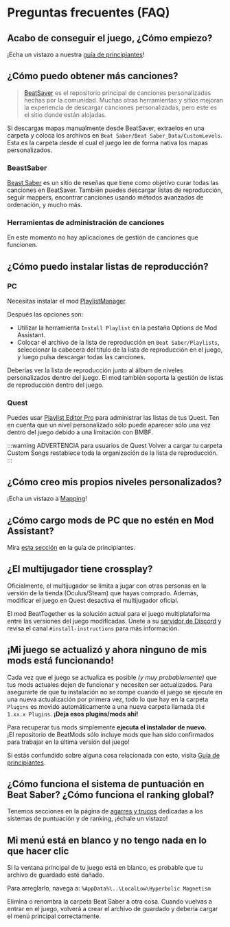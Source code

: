 # Preguntas frecuentes (FAQ)

## Acabo de conseguir el juego, ¿Cómo empiezo?
¡Echa un vistazo a nuestra [guía de principiantes](/beginners-guide.md)!

## ¿Cómo puedo obtener más canciones?
> [BeatSaver](https://beatsaver.com) es el repositorio principal de canciones personalizadas hechas por la comunidad. Muchas otras herramientas y sitios mejoran la experiencia de descargar canciones personalizadas, pero este es el sitio donde están alojadas.

Si descargas mapas manualmente desde BeatSaver, extraelos en una carpeta y coloca los archivos en `Beat Saber/Beat Saber_Data/CustomLevels`. Esta es la carpeta desde el cual el juego lee de forma nativa los mapas personalizados.

### BeastSaber
[Beast Saber](https://www.bsaber.com) es un sitio de reseñas que tiene como objetivo curar todas las canciones en BeatSaver. También puedes descargar listas de reproducción, seguir mappers, encontrar canciones usando métodos avanzados de ordenación, y mucho más.

### Herramientas de administración de canciones

En este momento no hay aplicaciones de gestión de canciones que funcionen.

## ¿Cómo puedo instalar listas de reproducción?

### PC
Necesitas instalar el mod [PlaylistManager](https://github.com/rithik-b/PlaylistManager/releases/latest).

Después las opciones son:

* Utilizar la herramienta `Install Playlist` en la pestaña Options de Mod Assistant.
* Colocar el archivo de la lista de reproducción en `Beat Saber/Playlists`, seleccionar la cabecera del título de la lista de reproducción en el juego, y luego pulsa descargar todas las canciones.

Deberías ver la lista de reproducción junto al álbum de niveles personalizados dentro del juego. El mod también soporta la gestión de listas de reproducción dentro del juego.

### Quest
Puedes usar [Playlist Editor Pro](https://beatsaberquest.com/bmbf/my-tools/playlist-editor-pro/) para administrar las listas de tus Quest. Ten en cuenta que un nivel personalizado sólo puede aparecer sólo una vez dentro del juego debido a una limitación con BMBF.

:::warning ADVERTENCIA para usuarios de Quest Volver a cargar tu carpeta Custom Songs restablece toda la organización de la lista de reproducción. :::

## ¿Cómo creo mis propios niveles personalizados?
¡Echa un vistazo a [Mapping](/mapping/)!

## ¿Cómo cargo mods de PC que no estén en Mod Assistant?
Mira [esta sección](/pc-modding.md#manual-installation) en la guía de principiantes.

## ¿El multijugador tiene crossplay?
Oficialmente, el multijugador se limita a jugar con otras personas en la versión de la tienda (Oculus/Steam) que hayas comprado. Además, modificar el juego en Quest desactiva el multijugador oficial.

El mod BeatTogether es la solución actual para el juego multiplataforma entre las versiones del juego modificadas. Únete a su [servidor de Discord](https://discord.com/invite/gezGrFG4tz) y revisa el canal `#install-instructions` para más información.

## ¡Mi juego se actualizó y ahora ninguno de mis mods está funcionando!
Cada vez que el juego se actualiza es posible *(y muy probablemente)* que tus mods actuales dejen de funcionar y necesiten ser actualizados. Para asegurarte de que tu instalación no se rompe cuando el juego se ejecute en una nueva actualización por primera vez, todo lo que hay en la carpeta `Plugins` es movido automáticamente a una nueva carpeta llamada `Old 1.xx.x Plugins`. **¡Deja esos plugins/mods ahí!**

Para recuperar tus mods simplemente **ejecuta el instalador de nuevo.**  
¡El repositorio de BeatMods sólo incluye mods que han sido confirmados para trabajar en la última versión del juego!

Si estás confundido sobre alguna cosa relacionada con esto, visita [Guía de principiantes](/beginners-guide.md).

## ¿Cómo funciona el sistema de puntuación en Beat Saber? ¿Cómo funciona el ranking global?
Tenemos secciones en la página de [agarres y trucos](/grips-and-tricks.md) dedicadas a los sistemas de puntuación y de ranking, ¡échale un vistazo!

## Mi menú está en blanco y no tengo nada en lo que hacer clic
Si la ventana principal de tu juego está en blanco, es probable que tu archivo de guardado esté dañado.

Para arreglarlo, navega a: `%AppData%\..\LocalLow\Hyperbolic Magnetism`

Elimina o renombra la carpeta Beat Saber a otra cosa. Cuando vuelvas a entrar en el juego, volverá a crear el archivo de guardado y debería cargar el menú principal correctamente.
